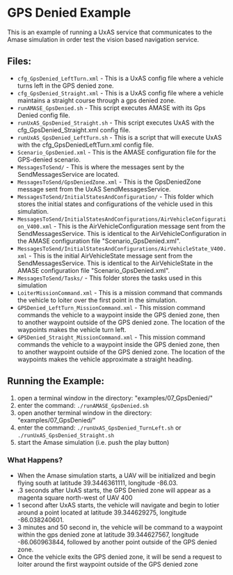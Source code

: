 # GPS Denied Example

This is an example of running a UxAS service that communicates to the Amase simulation in order test the vision based navigation service.
## Files:

* `cfg_GpsDenied_LeftTurn.xml` - This is a UxAS config file where a vehicle turns left in the GPS denied zone.
* `cfg_GpsDenied_Straight.xml` - This is a UxAS config file where a vehicle maintains a straight course through a gps denied zone.
* `runAMASE_GpsDenied.sh` - This script executes AMASE with its Gps Denied config file.
* `runUxAS_GpsDenied_Straight.sh` - This script executes UxAS with the cfg_GpsDenied_Straight.xml config file.
* `runUxAS_GpsDenied_LeftTurn.sh` - This is a script that will execute UxAS with the cfg_GpsDeniedLeftTurn.xml config file.
* `Scenario_GpsDenied.xml` - This is the AMASE configuration file for the GPS-denied scenario.
* `MessagesToSend/` - This is where the messages sent by the SendMessagesService are located.
* `MessagesToSend/GpsDeniedZone.xml` - This is the GpsDeniedZone message sent from the UxAS SendMessagesService.
* `MessagesToSend/InitialStatesAndConfiguration/` - This folder which stores the initial states and configurations of the vehicle used in this simulation.
* `MessagesToSend/InitialStatesAndConfigurations/AirVehicleConfiguration_V400.xml` - This is the AirVehicleConfiguration message sent from the SendMessagesService. This is identical to the AirVehicleConfiguration in the AMASE configuration file "Scenario_GpsDenied.xml".
* `MessagesToSend/InitialStatesAndConfigurations/AirVehicleState_V400.xml` - This is the initial AirVehicleState message sent from the SendMessagesService. This is identical to the AirVehicleState in the AMASE configuration file "Scenario_GpsDenied.xml".
* `MessagesToSend/Tasks/` - This folder stores the tasks used in this simulation
* `LoiterMissionCommand.xml` - This is a mission command that commands the vehicle to loiter over the first point in the simulation.
* `GPSDenied_LeftTurn_MissionCommand.xml` - This mission command commands the vehicle to a waypoint inside the GPS denied zone, then to another waypoint outside of the GPS denied zone. The location of the waypoints makes the vehicle turn left.
* `GPSDenied_Straight_MissionCommand.xml` - This mission command commands the vehicle to a waypoint inside the GPS denied zone, then to another waypoint outside of the GPS denied zone. The location of the waypoints makes the vehicle approximate a straight heading. 

## Running the Example:
1. open a terminal window in the directory: "examples/07_GpsDenied/"
2. enter the command: `./runAMASE_GpsDenied.sh`
3. open another terminal window in the directory: "examples/07_GpsDenied/"
4. enter the command: `./runUxAS_GpsDenied_TurnLeft.sh` or `./runUxAS_GpsDenied_Straight.sh`
5. start the Amase simulation (i.e. push the play button)

### What Happens?
* When the Amase simulation starts, a UAV will be initialized and begin flying south at latitude 39.3446361111, longitude -86.03.
* .3 seconds after UxAS starts, the GPS Denied zone will appear as a magenta square north-west of UAV 400
* 1 second after UxAS starts, the vehicle will navigate and begin to lotier around a point located at latitude 39.344629275, longitude -86.038240601.
* 3 minutes and 50 second in, the vehicle will be command to a waypoint within the gps denied zone at latitude 39.344627567, longitude -86.060963844, followed by another point outside of the GPS denied zone.
* Once the vehicle exits the GPS denied zone, it will be send a request to loiter around the first waypoint outside of the GPS denied zone

